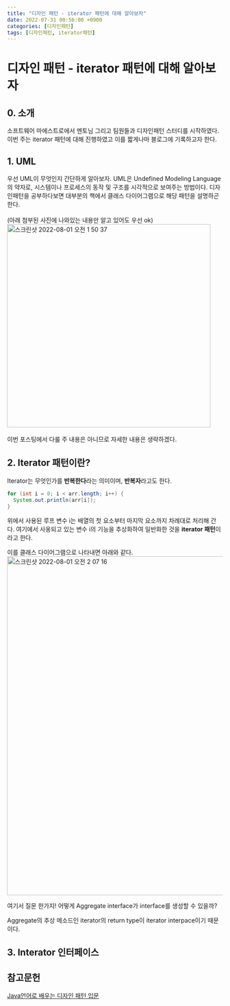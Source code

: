 ```yaml
---
title: "디자인 패턴 - iterator 패턴에 대해 알아보자"
date: 2022-07-31 00:56:00 +0900
categories: [디자인패턴]
tags: [디자인패턴, iterator패턴]
---
```


# 디자인 패턴 - iterator 패턴에 대해 알아보자

## 0. 소개

소프트웨어 마에스트로에서 멘토님 그리고 팀원들과 디자인패턴 스터디를 시작하였다. 이번 주는 iterator 패턴에 대해 진행하였고 이를 짧게나마 블로그에 기록하고자 한다.

## 1. UML

우선 UML이 무엇인지 간단하게 알아보자. UML은 Undefined Modeling Language의 약자로, 시스템이나 프로세스의 동작 및 구조를 시각적으로 보여주는 방법이다. 디자인패턴을 공부하다보면 대부분의 책에서 클래스 다이어그램으로 해당 패턴을 설명하곤 한다.
<br><br>
(아래 첨부된 사진에 나와있는 내용만 알고 있어도 우선 ok) <br>
<img width="475" alt="스크린샷 2022-08-01 오전 1 50 37" src="https://user-images.githubusercontent.com/64428916/182036936-fa8edaa7-c4d3-45ba-8416-2841eff24bae.png"> <br><br>
이번 포스팅에서 다룰 주 내용은 아니므로 자세한 내용은 생략하겠다.

## 2. Iterator 패턴이란?

Iterator는 무엇인가를 **반복한다**라는 의미이며, **반복자**라고도 한다.

```java
for (int i = 0; i < arr.length; i++) {
  System.out.println(arr[i]);
}
```

위에서 사용된 루프 변수 i는 배열의 첫 요소부터 마지막 요소까지 차례대로 처리해 간다. 여기에서 사옹되고 있는 변수 i의 기능을 추상화하여 일반화한 것을 **iterator 패턴**이라고 한다.

이를 클래스 다이어그램으로 나타내면 아래와 같다.
<img width="792" alt="스크린샷 2022-08-01 오전 2 07 16" src="https://user-images.githubusercontent.com/64428916/182037531-359cd4ae-bb41-45e3-bb0b-a53207d46379.png">

여기서 질문 한가지!
어떻게 Aggregate interface가 interface를 생성할 수 있을까?

Aggregate의 추상 메소드인 iterator의 return type이 iterator interpace이기 때문이다.

## 3. Interator 인터페이스

## 참고문헌

[Java언어로 배우는 디자인 패턴 입문](http://www.yes24.com/Product/Goods/2918928)
